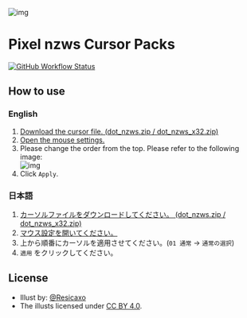 ![img](https://i.imgur.com/p5UFeQN.png)

# Pixel nzws Cursor Packs

[![GitHub Workflow Status](https://img.shields.io/github/workflow/status/nzws/cursor/Node%20CI?style=for-the-badge)](https://github.com/nzws/cursor/actions)

## How to use

### English

1. [Download the cursor file. (dot_nzws.zip / dot_nzws_x32.zip)](https://github.com/nzws/cursor/releases)
2. [Open the mouse settings.](https://www.businessinsider.com/how-to-change-the-cursor-on-windows-10)
3. Please change the order from the top. Please refer to the following image:  
   ![img](https://i.imgur.com/X4Lp7zE.png)
4. Click `Apply`.

### 日本語

1. [カーソルファイルをダウンロードしてください。 (dot_nzws.zip / dot_nzws_x32.zip)](https://github.com/nzws/cursor/releases)
2. [マウス設定を開いてください。](https://121ware.com/qasearch/1007/app/servlet/relatedqa?QID=018275)
3. 上から順番にカーソルを適用させてください。(`01 通常` → `通常の選択`)
4. `適用` をクリックしてください。

## License

- Illust by: [@Resicaxo](https://github.com/Resicaxo)
- The illusts licensed under [CC BY 4.0](http://creativecommons.org/licenses/by/4.0/).
